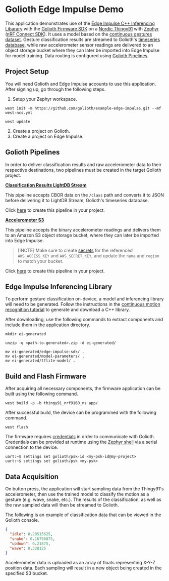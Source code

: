 # Golioth Edge Impulse Demo

This application demonstrates use of the [Edge Impulse C++ Inferencing
Libarary](https://docs.edgeimpulse.com/docs/run-inference/cpp-library) with the
[Golioth Firmware SDK](https://github.com/golioth/golioth-firmware-sdk) on a
[Nordic
Thingy91](https://www.nordicsemi.com/Products/Development-hardware/Nordic-Thingy-91)
with [Zephyr](https://docs.zephyrproject.org/latest/index.html) ([nRF Connect
SDK](https://www.nordicsemi.com/Products/Development-software/nRF-Connect-SDK)).
It uses a model based on the [continuous gestures
dataset](https://docs.edgeimpulse.com/docs/pre-built-datasets/continuous-gestures).
Gesture classification results are streamed to Golioth's [timeseries
database](https://docs.golioth.io/application-services/lightdb-stream/), while
raw accelerometer sensor readings are delivered to an object storage bucket
where they can later be imported into Edge Impulse for model training. Data
routing is configured using [Golioth
Pipelines](https://docs.golioth.io/data-routing).

## Project Setup

You will need Golioth and Edge Impulse accounts to use this application. After
signing up, go through the following steps.

1. Setup your Zephyr workspace.

```
west init -m https://github.com/golioth/example-edge-impulse.git --mf west-ncs.yml
```

```
west update
```

2. Create a project on Golioth.
3. Create a project on Edge Impulse.

## Golioth Pipelines

In order to deliver classification results and raw accelerometer data to their
respective destinations, two pipelines must be created in the target Golioth
project.

**[Classification Results LightDB Stream](./pipelines/class-lightdb-stream.yml)**

This pipeline accepts CBOR data on the `/class` path and converts it to JSON
before delivering it to LightDB Stream, Golioth's timeseries database.

Click [here](https://console.golioth.io/pipeline?name=Classification%20Results%20LightDB%20Stream&pipeline=ZmlsdGVyOgogIHBhdGg6ICIvY2xhc3MiCiAgY29udGVudF90eXBlOiBhcHBsaWNhdGlvbi9jYm9yCnN0ZXBzOgogIC0gbmFtZTogY29udmVydC1zZW5kCiAgICB0cmFuc2Zvcm1lcjoKICAgICAgdHlwZTogY2Jvci10by1qc29uCiAgICAgIHZlcnNpb246IHYxCiAgICBkZXN0aW5hdGlvbjoKICAgICAgdHlwZTogbGlnaHRkYi1zdHJlYW0KICAgICAgdmVyc2lvbjogdjE=) to create this pipeline in your project.

**[Accelerometer S3](./pipelines/accel-s3.yml)**

This pipeline accepts the binary accelerometer readings and delivers them to an
Amazon S3 object storage bucket, where they can later be imported into Edge
Impulse.

> [!NOTE] Make sure to create
> [secrets](https://docs.golioth.io/data-routing/secrets/) for the referenced
> `AWS_ACCESS_KEY` and `AWS_SECRET_KEY`, and update the `name` and `region` to
> match your bucket.

Click [here](https://console.golioth.io/pipeline?name=Accelerometer%20S3&pipeline=ZmlsdGVyOgogIHBhdGg6ICIvYWNjZWwiCnN0ZXBzOgogIC0gbmFtZTogc2VuZC1zMwogICAgZGVzdGluYXRpb246CiAgICAgIHR5cGU6IGF3cy1zMwogICAgICB2ZXJzaW9uOiB2MQogICAgICBwYXJhbWV0ZXJzOgogICAgICAgIG5hbWU6IDxteS1idWNrZXQtbmFtZT4KICAgICAgICBhY2Nlc3Nfa2V5OiAkQVdTX0FDQ0VTU19LRVkKICAgICAgICBhY2Nlc3Nfc2VjcmV0OiAkQVdTX1NFQ1JFVF9LRVkKICAgICAgICByZWdpb246IDxteS1idWNrZXQtcmVnaW9uPg==) to create this pipeline in your project.

## Edge Impulse Inferencing Library

To perform gesture classification on-device, a model and inferencing library
will need to be generated. Follow the instructions in the [continuous motion
recognition
tutorial](https://docs.edgeimpulse.com/docs/tutorials/end-to-end-tutorials/continuous-motion-recognition)
to generate and download a C++ library.

After downloading, use the following commands to extract components and include
them in the application directory.

```
mkdir ei-generated
```

```
unzip -q <path-to-generated>.zip -d ei-generated/
```

```
mv ei-generated/edge-impulse-sdk/ .
mv ei-generated/model-parameters/ .
mv ei-generated/tflite-model/ .
```

## Build and Flash Firmware

After acquiring all necessary components, the firmware application can be built
using the following command.

```
west build -p -b thingy91_nrf9160_ns app/
```

After successful build, the device can be programmed with the following command.

```
west flash
```

The firmware requires
[credentials](https://docs.golioth.io/firmware/golioth-firmware-sdk/authentication/)
in order to communicate with Golioth. Credentials can be provided at runtime
using the [Zephyr
shell](https://docs.zephyrproject.org/latest/services/shell/index.html) via a
serial connection to the device.

```
uart:~$ settings set golioth/psk-id <my-psk-id@my-project>
uart:~$ settings set golioth/psk <my-psk>
```

## Data Acquisition

On button press, the application will start sampling data from the Thingy91's
accelerometer, then use the trained model to classify the motion as a gesture
(e.g. wave, snake, etc.). The results of the classification, as well as the raw
sampled data will then be streamed to Golioth.

The following is an example of classification data that can be viewed in the
Golioth console.

```json
{
  "idle": 0.28515625,
  "snake": 0.16796875,
  "updown": 0.21875,
  "wave": 0.328125
}
```

Accelerometer data is uploaded as an array of floats representing X-Y-Z position
data. Each sampling will result in a new object being created in the specified
S3 bucket.

